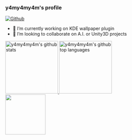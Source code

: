 ### y4my4my4m's profile

[![Github](https://img.shields.io/github/followers/y4my4my4m?label=Follow&style=social)](https://github.com/y4my4my4m)

- 🔭 I’m currently working on KDE wallpaper plugin
- 👯 I’m looking to collaborate on A.I. or Unity3D projects

<a href="https://github.com/y4my4my4m">
  <img height="165em" src="https://github-readme-stats.vercel.app/api?username=y4my4my4m&show_icons=true&theme=tokyonight&count_private=true" alt="y4my4my4m's github stats"/>
  <img height="165em" src="https://github-readme-stats.vercel.app/api/top-langs/?username=y4my4my4m&theme=tokyonight&layout=compact" alt="y4my4my4m's github top languages" />
</a>
<br/>
<a href="https://github.com/y4my4my4m/kde-shader-wallpaper">
<img height="126em" src="https://github-readme-stats.vercel.app/api/pin/?username=y4my4my4m&repo=kde-shader-wallpaper&theme=tokyonight"
</a>

<!--
**y4my4my4m/y4my4my4m** is a ✨ _special_ ✨ repository because its `README.md` (this file) appears on your GitHub profile.

Here are some ideas to get you started:

- 🔭 I’m currently working on ...
- 🌱 I’m currently learning ...
- 👯 I’m looking to collaborate on ...
- 🤔 I’m looking for help with ...
- 💬 Ask me about ...
- 📫 How to reach me: ...
- 😄 Pronouns: ...
- ⚡ Fun fact: ...
-->
